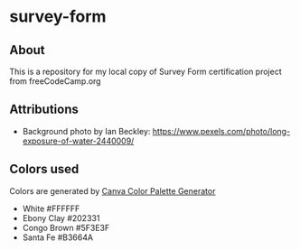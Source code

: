 # survey-form

## About
This is a repository for my local copy of Survey Form certification project from freeCodeCamp.org

## Attributions
* Background photo by Ian Beckley: https://www.pexels.com/photo/long-exposure-of-water-2440009/

## Colors used
Colors are generated by [Canva Color Palette Generator](https://www.canva.com/colors/color-palette-generator/)
<br>
* White #FFFFFF
* Ebony Clay #202331
* Congo Brown #5F3E3F
* Santa Fe #B3664A